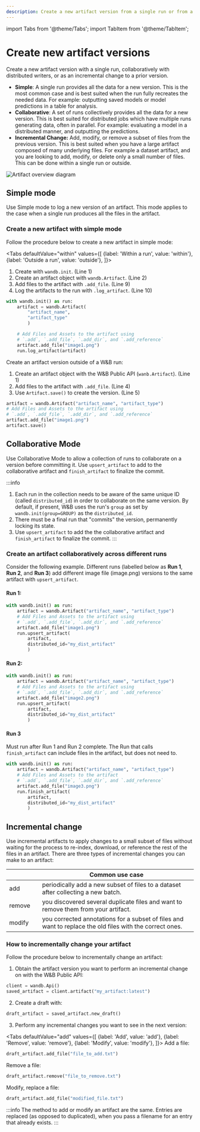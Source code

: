```yaml
---
description: Create a new artifact version from a single run or from a distributed process.
---
```

import Tabs from '@theme/Tabs';
import TabItem from '@theme/TabItem';

# Create new artifact versions

<head>
    <title>Create new artifacts versions from single and multiprocess Runs.</title>
</head>

Create a new artifact version with a single run, collaboratively with distributed writers, or as an incremental change to a prior version.

* **Simple**: A single run provides all the data for a new version. This is the most common case and is best suited when the run fully recreates the needed data. For example: outputting saved models or model predictions in a table for analysis.
* **Collaborative**: A set of runs collectively provides all the data for a new version. This is best suited for distributed jobs which have multiple runs generating data, often in parallel. For example: evaluating a model in a distributed manner, and outputting the predictions.
* **Incremental Change:** Add, modify, or remove a subset of files from the previous version. This is best suited when you have a large artifact composed of many underlying files. For example a dataset artifact, and you are looking to add, modify, or delete only a small number of files. This can be done within a single run or outside.

![Artifact overview diagram](/images/artifacts/create_new_artifact_version.png)

## Simple mode

Use Simple mode to log a new version of an artifact. This mode applies to the case when a single run produces all the files in the artifact.

### Create a new artifact with simple mode
Follow the procedure below to create a new artifact in simple mode:

<Tabs
  defaultValue="within"
  values={[
    {label: 'Within a run', value: 'within'},
    {label: 'Outside a run', value: 'outside'},
  ]}>
  <TabItem value="within">

1. Create with `wandb.init`. (Line 1)
2. Create an artifact object with `wandb.Artifact`. (Line 2)
3. Add files to the artifact with `.add_file`. (Line 9)
4. Log the artifacts to the run with `.log_artifact`. (Line 10)

```python showLineNumbers
with wandb.init() as run:
    artifact = wandb.Artifact(
        "artifact_name", 
        "artifact_type"
        )

    # Add Files and Assets to the artifact using 
    # `.add`, `.add_file`, `.add_dir`, and `.add_reference`
    artifact.add_file("image1.png")
    run.log_artifact(artifact)
```

  </TabItem>
  <TabItem value="outside">

Create an artifact version outside of a W&B run:

1. Create an artifact object with the W&B Public API (`wanb.Artifact`). (Line 1)
2. Add files to the artifact with `.add_file`. (Line 4)
3. Use `Artifact.save()` to create the version. (Line 5)

```python showLineNumbers
artifact = wandb.Artifact("artifact_name", "artifact_type")
# Add Files and Assets to the artifact using 
# `.add`, `.add_file`, `.add_dir`, and `.add_reference`
artifact.add_file("image1.png")
artifact.save()
```  

  </TabItem>
</Tabs>



## Collaborative Mode

Use Collaborative Mode to allow a collection of runs to collaborate on a version before committing it. Use `upsert_artifact` to add to the collaborative artifact and `finish_artifact` to finalize the commit.

:::info
1. Each run in the collection needs to be aware of the same unique ID (called `distributed_id`) in order to collaborate on the same version. By default, if present, W&B uses the run's `group` as set by `wandb.init(group=GROUP)` as the `distributed_id`.
2. There must be a final run that "commits" the version, permanently locking its state.
3. Use `upsert_artifact` to add the the collaborative artifact and `finish_artifact` to finalize the commit.
:::

### Create an artifact collaboratively across different runs

Consider the following example. Different runs (labelled below as **Run 1**, **Run 2**, and **Run 3**) add different image file (image.png) versions to the same artifact with `upsert_artifact`.


#### Run 1:

```python
with wandb.init() as run:
    artifact = wandb.Artifact("artifact_name", "artifact_type")
    # Add Files and Assets to the artifact using 
    # `.add`, `.add_file`, `.add_dir`, and `.add_reference`
    artifact.add_file("image1.png")
    run.upsert_artifact(
        artifact, 
        distributed_id="my_dist_artifact"
        )     
```

#### Run 2:

```python
with wandb.init() as run:
    artifact = wandb.Artifact("artifact_name", "artifact_type")
    # Add Files and Assets to the artifact using 
    # `.add`, `.add_file`, `.add_dir`, and `.add_reference`
    artifact.add_file("image2.png")
    run.upsert_artifact(
        artifact, 
        distributed_id="my_dist_artifact"
        )
```

#### Run 3

Must run after Run 1 and Run 2 complete. The Run that calls `finish_artifact` can include files in the artifact, but does not need to.

```python
with wandb.init() as run:
    artifact = wandb.Artifact("artifact_name", "artifact_type")
    # Add Files and Assets to the artifact  
    # `.add`, `.add_file`, `.add_dir`, and `.add_reference`
    artifact.add_file("image3.png")
    run.finish_artifact(
        artifact, 
        distributed_id="my_dist_artifact"
        )
```




## Incremental change

Use incremental artifacts to apply changes to a small subset of files without waiting for the process to re-index, download, or reference the rest of the files in an artifact. There are three types of incremental changes you can make to an artifact:

|       |      | Common use case |
| ----- | -----| ----|
| add | | periodically add a new subset of files to a dataset after collecting a new batch. |
| remove | | you discovered several duplicate files and want to remove them from your artifact.| 
| modify | | you corrected annotations for a subset of files and want to replace the old files with the correct ones.|

### How to incrementally change your artifact

Follow the procedure below to incrementally change an artifact:

1. Obtain the artifact version you want to perform an incremental change on with the W&B Public API:

```python
client = wandb.Api()
saved_artifact = client.artifact("my_artifact:latest")
```

2. Create a draft with:

```python
draft_artifact = saved_artifact.new_draft()
```

3. Perform any incremental changes you want to see in the next version:


<Tabs
  defaultValue="add"
  values={[
    {label: 'Add', value: 'add'},
    {label: 'Remove', value: 'remove'},
    {label: 'Modify', value: 'modify'},
  ]}>
  <TabItem value="add">Add a file:

```python
draft_artifact.add_file("file_to_add.txt")
```
  </TabItem>
  <TabItem value="remove">
Remove a file:  

```python
draft_artifact.remove("file_to_remove.txt")
```
  
  </TabItem>
  <TabItem value="modify">
Modify, replace a file:

```python
draft_artifact.add_file("modified_file.txt")
```

  </TabItem>
</Tabs>

:::info
The method to add or modify an artifact are the same. Entries are replaced (as opposed to duplicated), when you pass a filename for an entry that already exists.
:::